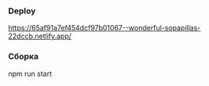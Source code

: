 ### Deploy

https://65af91a7ef454dcf97b01067--wonderful-sopapillas-22dccb.netlify.app/

### Сборка

npm run start
